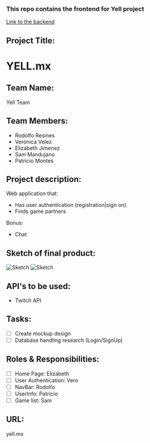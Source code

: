 ### This repo contains the frontend for Yell project
[Link to the backend](https://github.com/veritosvb/Final-Project-back)

## Project Title: 
# YELL.mx

## Team Name: 
Yell Team

## Team Members:
* Rodolfo Resines
* Verónica Velez
* Elizabeth Jimenez
* Sam Mandujano
* Patricio Montes

## Project description:
Web application that:
* Has user authentication (registration|sign on).
* Finds game partners

Bonus:
* Chat

## Sketch of final product:
![Sketch](yell/ReadMeFile/yell.jpg)
![Sketch](/yell/ReadMeFile//body_page.jpg)


## API's to be used:
* Twitch API

## Tasks:
- [ ] Create mockup design
- [ ] Database handling research (Login/SignUp)

## Roles & Responsibilities:
- [ ] Home Page: Elizabeth
- [ ] User Authentication: Vero
- [ ] NavBar: Rodolfo
- [ ] UserInfo: Patricio
- [ ] Game list: Sam

## URL: 
yell.mx

